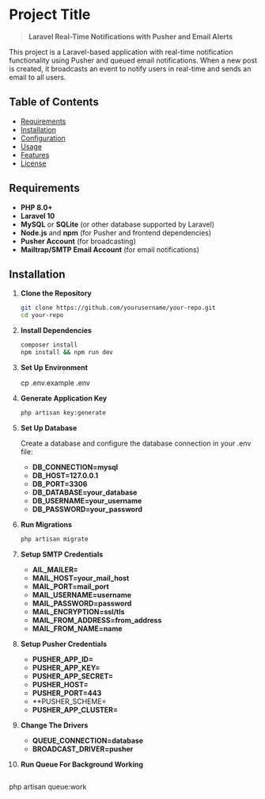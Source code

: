 # Project Title

> **Laravel Real-Time Notifications with Pusher and Email Alerts**

This project is a Laravel-based application with real-time notification functionality using Pusher and queued email notifications. When a new post is created, it broadcasts an event to notify users in real-time and sends an email to all users.

## Table of Contents
- [Requirements](#requirements)
- [Installation](#installation)
- [Configuration](#configuration)
- [Usage](#usage)
- [Features](#features)
- [License](#license)

## Requirements

- **PHP 8.0+**
- **Laravel 10**
- **MySQL** or **SQLite** (or other database supported by Laravel)
- **Node.js** and **npm** (for Pusher and frontend dependencies)
- **Pusher Account** (for broadcasting)
- **Mailtrap/SMTP Email Account** (for email notifications)

## Installation

1. **Clone the Repository**

   ```bash
   git clone https://github.com/yourusername/your-repo.git
   cd your-repo

2. **Install Dependencies**

    ```bash
    composer install
    npm install && npm run dev

3. **Set Up Environment**

    cp .env.example .env

4. **Generate Application Key**

    ```bash
    php artisan key:generate

5. **Set Up Database**

    Create a database and configure the database connection in your .env file:

    - **DB_CONNECTION=mysql**
    - **DB_HOST=127.0.0.1**
    - **DB_PORT=3306**
    - **DB_DATABASE=your_database**
    - **DB_USERNAME=your_username**
    - **DB_PASSWORD=your_password**


6. **Run Migrations**

    ```bash
    php artisan migrate

7. **Setup SMTP Credentials**

    - **AIL_MAILER=**
    - **MAIL_HOST=your_mail_host**
    - **MAIL_PORT=mail_port**
    - **MAIL_USERNAME=username**
    - **MAIL_PASSWORD=password**
    - **MAIL_ENCRYPTION=ssl/tls**
    - **MAIL_FROM_ADDRESS=from_address**
    - **MAIL_FROM_NAME=name**

8. **Setup Pusher Credentials**

    - **PUSHER_APP_ID=**
    - **PUSHER_APP_KEY=**
    - **PUSHER_APP_SECRET=**
    - **PUSHER_HOST=**
    - **PUSHER_PORT=443**
    - **PUSHER_SCHEME=
    - **PUSHER_APP_CLUSTER=**

9. **Change The Drivers**

    - **QUEUE_CONNECTION=database**
    - **BROADCAST_DRIVER=pusher**

10. **Run Queue For Background Working**

    ```bash
   php artisan queue:work
